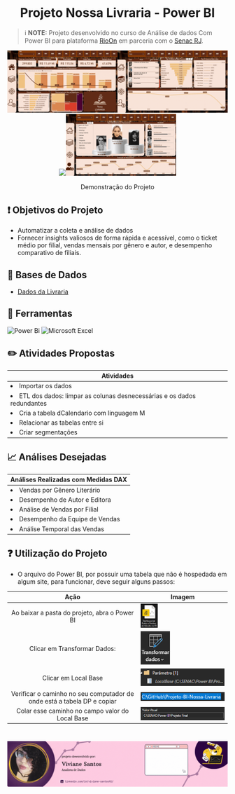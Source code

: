 # <div align="center">  Projeto Nossa Livraria - Power BI
</div>


> ℹ️ **NOTE:** Projeto desenvolvido no curso de Análise de dados Com Power BI para plataforma [RioOn](https://rioon.rio.br/) em parceria com o [Senac RJ](https://www.rj.senac.br/).

<div align="center">
  <img width = "50%" src="./src/Projeto Nossa Livraria - Home.gif"><img width = "50%" src="./src/Projeto Nossa Livraria - Livros.gif">
</div>
<div align="center">
  <img width = "50%" src="./src/Projeto Nossa Livraria - Filiais.gif"><img width = "50%" src="./src/Projeto Nossa Livraria - Vendedores.gif">
</div>
<p align="center">
    Demonstração do Projeto
</p>

## ❗ Objetivos do Projeto

- Automatizar a coleta e análise de dados
- Fornecer insights valiosos de forma rápida e acessível, como o ticket médio por filial, vendas mensais por gênero e autor, e desempenho comparativo de filiais.


## 📂 Bases de Dados

- [Dados da Livraria](https://github.com/vivianebatista92/Projeto-BI-Nossa-Livraria/blob/main/base_dados/BaseDeVendasDeLivros2.xlsm)

## 🔧 Ferramentas

![Power Bi](https://img.shields.io/badge/power_bi-F2C811?style=for-the-badge&logo=powerbi&logoColor=black) ![Microsoft Excel](https://img.shields.io/badge/Microsoft_Excel-217346?style=for-the-badge&logo=microsoft-excel&logoColor=white)

## ✏️ Atividades Propostas

|   **Atividades** |
| ------------------------------------------------------------------------------------------------------------------------------------------------------------------------------------------------------------------------------------------------------------------------------ |
| <li> Importar os dados </li> |
 | <li> ETL dos dados: limpar as colunas desnecessárias e os dados redundantes </li>|
 | <li> Cria a tabela dCalendario com linguagem M </li>|
 | <li> Relacionar as tabelas entre si </li>|
 | <li> Criar segmentações </li>|

 ## 📈 Análises Desejadas

|   **Análises Realizadas com Medidas DAX** |
| ------------------------------------------------------------------------------------------------------------------------------------------------------------------------------------------------------------------------------------------------------------------------------ |
| <li> Vendas por Gênero Literário </li> |
 | <li> Desempenho de Autor e Editora </li>|
 | <li> Análise de Vendas por Filial </li>|
 | <li> Desempenho da Equipe de Vendas </li>|
 | <li> Análise Temporal das Vendas </li>|

 ## ❓ Utilização do Projeto

- O arquivo do Power BI, por possuir uma tabela que não é hospedada em algum site, para funcionar, deve seguir alguns passos:

|   Ação   | Imagem                                                                                                                                                                                                                                                                         |
| :------: | ------------------------------------------------------------------------------------------------------------------------------------------------------------------------------------------------------------------------------------------------------------------------------ |
|  Ao baixar a pasta do projeto, abra o Power BI    | <img  width = "20%" src="./src/instruções/arquivo_pbi.png">
|  Clicar em Transformar Dados:  | <img src="./src/instruções/transformar_dados.png"> |
| Clicar em Local Base | <img src="./src/instruções/local_base_parametro.png">|
| Verificar o caminho no seu computador de onde está a tabela DP e copiar | <img src="./src/instruções/caminho.png"> |
| Colar esse caminho no campo valor do Local Base | <img src="./src/instruções/local_base_valor.png"> |

#

<p align="center">
<img 
    src="src/projetos_banner.gif"
    >
